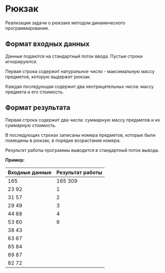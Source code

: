 Рюкзак
===

Реализация задачи о рюкзаке методом динамического программирования.

## Формат входных данных

Данные подаются на стандартный поток ввода. Пустые строки игнорируются.

Первая строка содержит натуральное число - максимальную массу предметов, которую выдержит рюкзак.

Каждая последующая содержит два неотрицательных числа: массу предмета и его стоимость.

## Формат результата

Первая строка содержит два числа: суммарную массу предметов и их суммарную стоимость.

В последующих строках записаны номера предметов, которые были помещены в рюкзак, в порядке возрастания номера.

Результат работы программы выводится в стандартный поток вывода.

**Пример:**

| Входные данные       |  Результат работы  |
| ------------- |:------------------|
| 165     | 165 309 |
| 23 92   | 1 |
| 31 57   | 2 |
| 29 49   | 3 |
| 44 68   | 4 |
| 53 60   | 6 |
| 38 43   | |
| 63 67   | |
| 85 84   | |
| 89 87   | |
| 82 72   | |